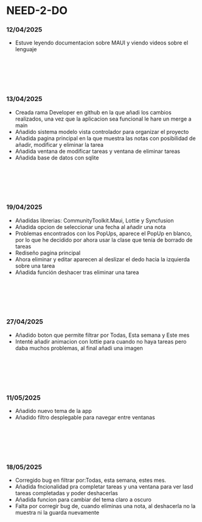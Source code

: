 # NEED-2-DO

### 12/04/2025

- Estuve leyendo documentacion sobre MAUI y viendo videos sobre el lenguaje

&nbsp;
--- 
&nbsp;

### 13/04/2025

- Creada rama Developer en github en la que añadi los cambios realizados, una vez que la aplicacion sea funcional le hare un merge a main
- Añadido sistema modelo vista controlador para organizar el proyecto
- Añadida pagina principal en la que muestra las notas con posibilidad de añadir, modificar y eliminar la tarea
- Añadida ventana de modificar tareas y ventana de eliminar tareas
- Añadida base de datos con sqlite

&nbsp;
--- 
&nbsp;

### 19/04/2025

- Añadidas librerias: CommunityToolkit.Maui, Lottie y Syncfusion
- Añadida opcion de seleccionar una fecha al añadir una nota
- Problemas encontrados con los PopUps, aparece el PopUp en blanco, por lo que he decidido por ahora usar la clase que tenía de borrado de tareas
- Rediseño pagina principal
- Ahora eliminar y editar aparecen al deslizar el dedo hacia la izquierda sobre una tarea
- Añadida función deshacer tras eliminar una tarea
  
&nbsp;
--- 
&nbsp;

### 27/04/2025
- Añadido boton que permite filtrar por Todas, Esta semana y Este mes
- Intenté añadir animacion con lottie para cuando no haya tareas pero daba muchos problemas, al final añadi una imagen

&nbsp;
--- 
&nbsp;

### 11/05/2025
- Añadido nuevo tema de la app
- Añadido filtro desplegable para navegar entre ventanas

&nbsp;
--- 
&nbsp;

### 18/05/2025
- Corregido bug en filtrar por:Todas, esta semana, estes mes.
- Añadida fncionalidad pra completar tareas y una ventana para ver lasd tareas completadas y poder deshacerlas
- Añadida funcion para cambiar del tema claro a oscuro
- Falta por corregir bug de, cuando eliminas una nota, al deshacerla no la muestra ni la guarda nuevamente
